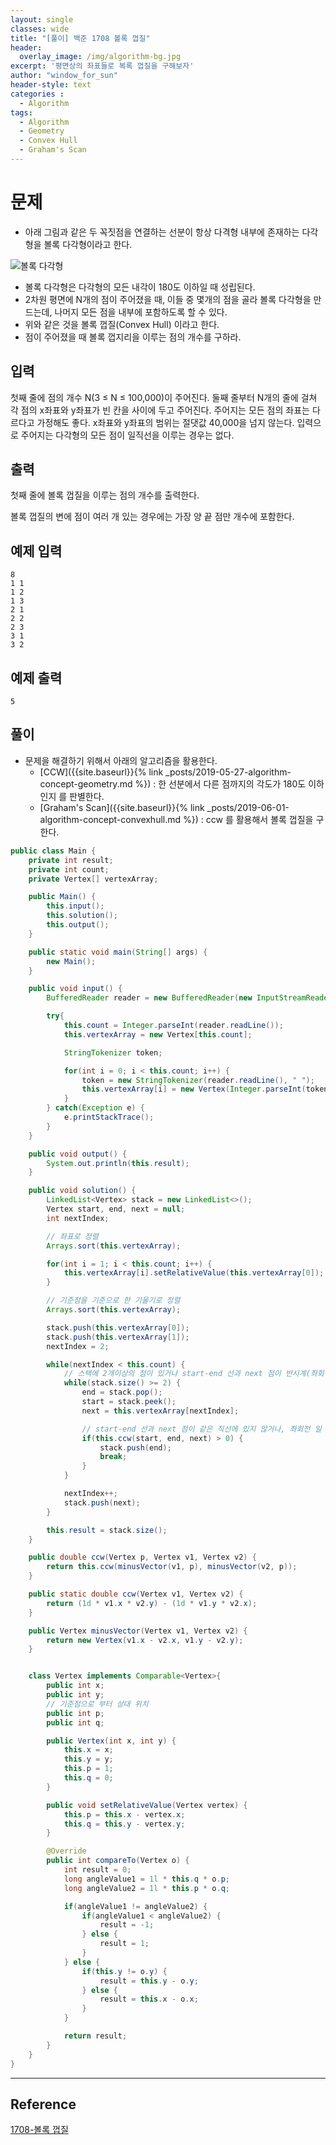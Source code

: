 ```yaml
--- 
layout: single
classes: wide
title: "[풀이] 백준 1708 볼록 껍질"
header:
  overlay_image: /img/algorithm-bg.jpg
excerpt: '평면상의 좌표들로 복록 껍질을 구해보자'
author: "window_for_sun"
header-style: text
categories :
  - Algorithm
tags:
  - Algorithm
  - Geometry
  - Convex Hull
  - Graham's Scan
---  
```


# 문제
- 아래 그림과 같은 두 꼭짓점을 연결하는 선분이 항상 다격형 내부에 존재하는 다각형을 볼록 다각형이라고 한다.

![볼록 다각형]({{site.baseurl}}/img/algorithm/concept-convexhull-1.png)

- 볼록 다각형은 다각형의 모든 내각이 180도 이하일 때 성립된다.
- 2차원 평면에 N개의 점이 주어졌을 때, 이들 중 몇개의 점을 골라 볼록 다각형을 만드는데, 나머지 모든 점을 내부에 포함하도록 할 수 있다.
- 위와 같은 것을 볼록 껍질(Convex Hull) 이라고 한다.
- 점이 주어졌을 때 볼록 껍지리을 이루는 점의 개수를 구하라.

## 입력
첫째 줄에 점의 개수 N(3 ≤ N ≤ 100,000)이 주어진다. 둘째 줄부터 N개의 줄에 걸쳐 각 점의 x좌표와 y좌표가 빈 칸을 사이에 두고 주어진다. 주어지는 모든 점의 좌표는 다르다고 가정해도 좋다. x좌표와 y좌표의 범위는 절댓값 40,000을 넘지 않는다. 입력으로 주어지는 다각형의 모든 점이 일직선을 이루는 경우는 없다.

## 출력
첫째 줄에 볼록 껍질을 이루는 점의 개수를 출력한다.

볼록 껍질의 변에 점이 여러 개 있는 경우에는 가장 양 끝 점만 개수에 포함한다.

## 예제 입력

```
8
1 1
1 2
1 3
2 1
2 2
2 3
3 1
3 2
```  

## 예제 출력

```
5
```  

## 풀이
- 문제을 해결하기 위해서 아래의 알고리즘을 활용한다.
	- [CCW]({{site.baseurl}}{% link _posts/2019-05-27-algorithm-concept-geometry.md %}) : 한 선분에서 다른 점까지의 각도가 180도 이하인지 를 판별한다.
	- [Graham's Scan]({{site.baseurl}}{% link _posts/2019-06-01-algorithm-concept-convexhull.md %}) : ccw 를 활용해서 볼록 껍질을 구한다.

```java
public class Main {
    private int result;
    private int count;
    private Vertex[] vertexArray;

    public Main() {
        this.input();
        this.solution();
        this.output();
    }

    public static void main(String[] args) {
        new Main();
    }

    public void input() {
        BufferedReader reader = new BufferedReader(new InputStreamReader(System.in));

        try{
            this.count = Integer.parseInt(reader.readLine());
            this.vertexArray = new Vertex[this.count];

            StringTokenizer token;

            for(int i = 0; i < this.count; i++) {
                token = new StringTokenizer(reader.readLine(), " ");
                this.vertexArray[i] = new Vertex(Integer.parseInt(token.nextToken()), Integer.parseInt(token.nextToken()));
            }
        } catch(Exception e) {
            e.printStackTrace();
        }
    }

    public void output() {
        System.out.println(this.result);
    }

    public void solution() {
        LinkedList<Vertex> stack = new LinkedList<>();
        Vertex start, end, next = null;
        int nextIndex;

        // 좌표로 정렬
        Arrays.sort(this.vertexArray);

        for(int i = 1; i < this.count; i++) {
            this.vertexArray[i].setRelativeValue(this.vertexArray[0]);
        }

        // 기준점을 기준으로 한 기울기로 정렬
        Arrays.sort(this.vertexArray);

        stack.push(this.vertexArray[0]);
        stack.push(this.vertexArray[1]);
        nextIndex = 2;

        while(nextIndex < this.count) {
            // 스택에 2개이상의 점이 있거나 start-end 선과 next 점이 반시계(좌회전) 일때까지 반복한다.
            while(stack.size() >= 2) {
                end = stack.pop();
                start = stack.peek();
                next = this.vertexArray[nextIndex];

                // start-end 선과 next 점이 같은 직선에 있지 않거나, 좌회전 일 경우
                if(this.ccw(start, end, next) > 0) {
                    stack.push(end);
                    break;
                }
            }

            nextIndex++;
            stack.push(next);
        }

        this.result = stack.size();
    }

    public double ccw(Vertex p, Vertex v1, Vertex v2) {
        return this.ccw(minusVector(v1, p), minusVector(v2, p));
    }

    public static double ccw(Vertex v1, Vertex v2) {
        return (1d * v1.x * v2.y) - (1d * v1.y * v2.x);
    }

    public Vertex minusVector(Vertex v1, Vertex v2) {
        return new Vertex(v1.x - v2.x, v1.y - v2.y);
    }


    class Vertex implements Comparable<Vertex>{
        public int x;
        public int y;
        // 기준점으로 부터 상대 위치
        public int p;
        public int q;

        public Vertex(int x, int y) {
            this.x = x;
            this.y = y;
            this.p = 1;
            this.q = 0;
        }

        public void setRelativeValue(Vertex vertex) {
            this.p = this.x - vertex.x;
            this.q = this.y - vertex.y;
        }

        @Override
        public int compareTo(Vertex o) {
            int result = 0;
            long angleValue1 = 1l * this.q * o.p;
            long angleValue2 = 1l * this.p * o.q;

            if(angleValue1 != angleValue2) {
                if(angleValue1 < angleValue2) {
                    result = -1;
                } else {
                    result = 1;
                }
            } else {
                if(this.y != o.y) {
                    result = this.y - o.y;
                } else {
                    result = this.x - o.x;
                }
            }

            return result;
        }
    }
}
```  

---
## Reference
[1708-볼록 껍질](https://www.acmicpc.net/problem/1708)  
